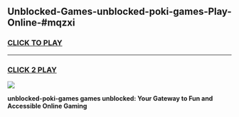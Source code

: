 
## Unblocked-Games-unblocked-poki-games-Play-Online-#mqzxi
<h3>
<a href="https://premium.freeplayer.one?title=unblocked-poki-games&ref=27F">CLICK TO PLAY</a></h3>
<hr>

<h3>
<a href="https://premium.freeplayer.one?title=unblocked-poki-games&ref=27F">CLICK 2 PLAY</a>
  
</h3>

<a href="https://premium.freeplayer.one?title=unblocked-poki-games&ref=27F"><img src="https://clearcache.store/games.png"></a>


**unblocked-poki-games games unblocked: Your Gateway to Fun and Accessible Online Gaming**

